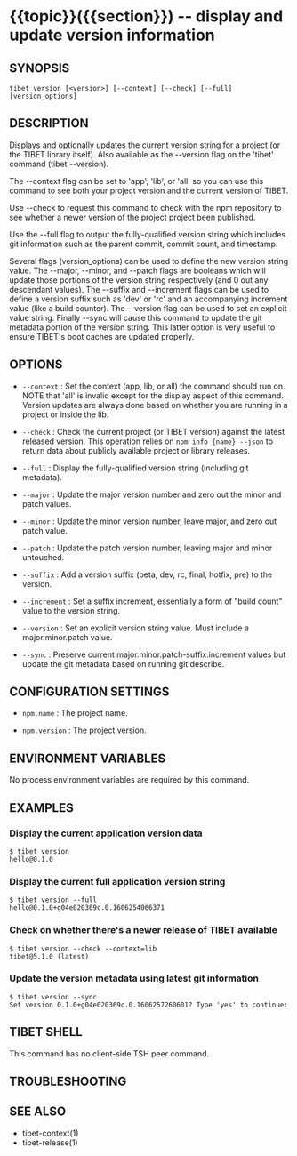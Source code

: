 {{topic}}({{section}}) -- display and update version information
=============================================

## SYNOPSIS

`tibet version [<version>] [--context] [--check] [--full] [version_options]`

## DESCRIPTION

Displays and optionally updates the current version string for a project (or the
TIBET library itself). Also available as the --version flag on the 'tibet'
command (tibet --version).

The --context flag can be set to 'app', 'lib', or 'all' so you can use this
command to see both your project version and the current version of TIBET.

Use --check to request this command to check with the npm repository to see
whether a newer version of the project project been published.

Use the --full flag to output the fully-qualified version string which includes
git information such as the parent commit, commit count, and timestamp.

Several flags (version\_options) can be used to define the new version string
value. The --major, --minor, and --patch flags are booleans which will update
those portions of the version string respectively (and 0 out any descendant
values). The --suffix and --increment flags can be used to define a version
suffix such as 'dev' or 'rc' and an accompanying increment value (like a build
counter). The --version flag can be used to set an explicit value string.
Finally --sync will cause this command to update the git metadata portion of the
version string. This latter option is very useful to ensure TIBET's boot caches
are updated properly.

## OPTIONS

  * `--context` :
    Set the context (app, lib, or all) the command should run on. NOTE that
'all' is invalid except for the display aspect of this command. Version updates
are always done based on whether you are running in a project or inside the lib.

  * `--check` :
    Check the current project (or TIBET version) against the latest released
version. This operation relies on `npm info {name} --json` to return data about
publicly available project or library releases.

  * `--full` :
    Display the fully-qualified version string (including git metadata).

  * `--major` :
    Update the major version number and zero out the minor and patch values.

  * `--minor` :
    Update the minor version number, leave major, and zero out patch value.

  * `--patch` :
    Update the patch version number, leaving major and minor untouched.

  * `--suffix` :
    Add a version suffix (beta, dev, rc, final, hotfix, pre) to the version.

  * `--increment` :
    Set a suffix increment, essentially a form of "build count" value to the
version string.

  * `--version` :
    Set an explicit version string value. Must include a major.minor.patch
value.

  * `--sync` :
    Preserve current major.minor.patch-suffix.increment values but update the
git metadata based on running git describe.

## CONFIGURATION SETTINGS

  * `npm.name` :
    The project name.

  * `npm.version` :
    The project version.

## ENVIRONMENT VARIABLES

No process environment variables are required by this command.

## EXAMPLES

### Display the current application version data

    $ tibet version
    hello@0.1.0

### Display the current full application version string

    $ tibet version --full
    hello@0.1.0+g04e020369c.0.1606254066371

### Check on whether there's a newer release of TIBET available

    $ tibet version --check --context=lib
    tibet@5.1.0 (latest)

### Update the version metadata using latest git information

    $ tibet version --sync
    Set version 0.1.0+g04e020369c.0.1606257260601? Type 'yes' to continue:


## TIBET SHELL

This command has no client-side TSH peer command.

## TROUBLESHOOTING


## SEE ALSO

  * tibet-context(1)
  * tibet-release(1)

